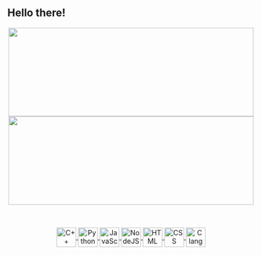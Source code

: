 ## Hello there!
<div align="center">
  <a href="https://github.com/ciceropaulino">
  <img height="180em" width="500em" src="https://github-readme-stats.vercel.app/api?username=ciceropaulino&show_icons=true&theme=outrun&include_all_commits=true&count_private=true"/>
  <img height="180em" width="500em" src="https://github-readme-stats.vercel.app/api/top-langs/?username=ciceropaulino&layout=compact&langs_count=7&theme=outrun"/>
</div>
  
 ##
  
<div align="center" style="display: inline_block"><br>
  <img align="center" alt="C++" height="40" width="40" src="https://cdn.jsdelivr.net/gh/devicons/devicon/icons/cplusplus/cplusplus-plain.svg">
  <img align="center" alt="Python" height="40" width="40" src="https://cdn.jsdelivr.net/gh/devicons/devicon/icons/python/python-plain.svg">
  <img align="center" alt="JavaScript" height="40" width="40" src="https://cdn.jsdelivr.net/gh/devicons/devicon/icons/javascript/javascript-plain.svg">
  <img align="center" alt="NodeJS" height="40" width="40" src="https://cdn.jsdelivr.net/gh/devicons/devicon/icons/nodejs/nodejs-plain.svg">
  <img align="center" alt="HTML" height="40" width="40" src="https://cdn.jsdelivr.net/gh/devicons/devicon/icons/html5/html5-plain.svg">
  <img align="center" alt="CSS" height="40" width="40" src="https://cdn.jsdelivr.net/gh/devicons/devicon/icons/css3/css3-plain.svg">
  <img align="center" alt="C language" height="40" width="40" src="https://cdn.jsdelivr.net/gh/devicons/devicon/icons/c/c-plain.svg">
</div>

##
